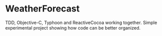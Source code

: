 # WeatherForecast
TDD, Objective-C, Typhoon and ReactiveCocoa working together. Simple experimental project showing how code can be better organized.
